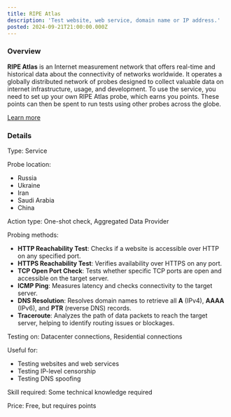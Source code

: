 ```yaml
---
title: RIPE Atlas
description: 'Test website, web service, domain name or IP address.'
posted: 2024-09-21T21:00:00.000Z
---
```

### Overview
**RIPE Atlas** is an Internet measurement network that offers real-time and historical data about the connectivity of networks worldwide. It operates a globally distributed network of probes designed to collect valuable data on internet infrastructure, usage, and development. To use the service, you need to set up your own RIPE Atlas probe, which earns you points. These points can then be spent to run tests using other probes across the globe.

[Learn more](https://atlas.ripe.net/)

### Details
Type: Service

Probe location:
>
 - Russia
 - Ukraine
 - Iran
 - Saudi Arabia
 - China

Action type: One-shot check, Aggregated Data Provider

Probing methods:
>
- **HTTP Reachability Test**: Checks if a website is accessible over HTTP on any specified port.
- **HTTPS Reachability Test**: Verifies availability over HTTPS on any port.
- **TCP Open Port Check**: Tests whether specific TCP ports are open and accessible on the target server.
- **ICMP Ping**: Measures latency and checks connectivity to the target server.
- **DNS Resolution**: Resolves domain names to retrieve all **A** (IPv4), **AAAA** (IPv6), and **PTR** (reverse DNS) records.
- **Traceroute**: Analyzes the path of data packets to reach the target server, helping to identify routing issues or blockages.

Testing on: Datacenter connections, Residential connections

Useful for:
>
 - Testing websites and web services
 - Testing IP-level censorship
 - Testing DNS spoofing

Skill required: Some technical knowledge required

Price: Free, but requires points
